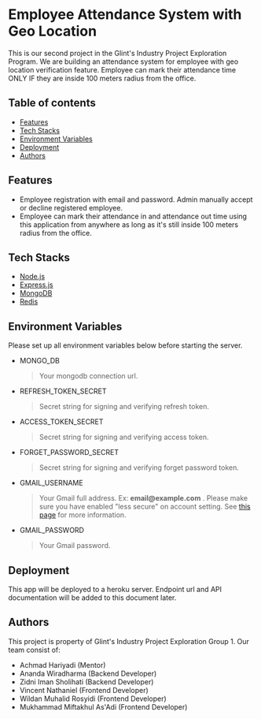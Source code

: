 # Employee Attendance System with Geo Location

This is our second project in the Glint's Industry Project Exploration Program. We are building an attendance system for employee with geo location verification feature. Employee can mark their attendance time ONLY IF they are inside 100 meters radius from the office.

## Table of contents

- [Features](#features)
- [Tech Stacks](#tech-stacks)
- [Environment Variables](#environment-variables)
- [Deployment](#deployment)
- [Authors](#authors)

## Features

- Employee registration with email and password. Admin manually accept or decline registered employee.
- Employee can mark their attendance in and attendance out time using this application from anywhere as long as it's still inside 100 meters radius from the office.

## Tech Stacks

- [Node.js](https://nodejs.org/)
- [Express.js](https://expressjs.com/)
- [MongoDB](https://www.mongodb.com/)
- [Redis](https://redis.io/)

## Environment Variables

Please set up all environment variables below before starting the server.

- MONGO_DB
  > Your mongodb connection url.
- REFRESH_TOKEN_SECRET
  > Secret string for signing and verifying refresh token.
- ACCESS_TOKEN_SECRET
  > Secret string for signing and verifying access token.
- FORGET_PASSWORD_SECRET
  > Secret string for signing and verifying forget password token.
- GMAIL_USERNAME
  > Your Gmail full address. Ex: **email\@example.com** . Please make sure you have enabled "less secure" on account setting. See [this page](https://nodemailer.com/usage/using-gmail/) for more information.
- GMAIL_PASSWORD
  > Your Gmail password.

## Deployment

This app will be deployed to a heroku server. Endpoint url and API documentation will be added to this document later.

## Authors

This project is property of Glint's Industry Project Exploration Group 1. Our team consist of:

- Achmad Hariyadi (Mentor)
- Ananda Wiradharma (Backend Developer)
- Zidni Iman Sholihati (Backend Developer)
- Vincent Nathaniel (Frontend Developer)
- Wildan Muhalid Rosyidi (Frontend Developer)
- Mukhammad Miftakhul As'Adi (Frontend Developer)
